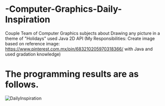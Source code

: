 # -Computer-Graphics-Daily-Inspiration
Couple Team of Computer Graphics subjects about Drawing any picture in a theme of "Holidays" used Java 2D API (My Responsibilities: Create image based on reference image: https://www.pinterest.com.mx/pin/683210205970318366/ with Java and used gradation knowledge)

# The programming results are as follows.
![DailyInspiration](https://user-images.githubusercontent.com/89298632/167252425-52dfbfee-44da-4167-bcb5-41a890b7f3ac.png)
